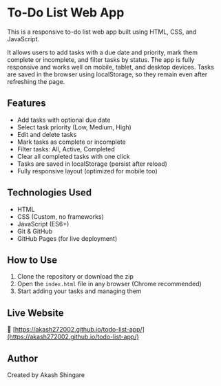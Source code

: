 # To-Do List Web App

This is a responsive to-do list web app built using HTML, CSS, and JavaScript.

It allows users to add tasks with a due date and priority, mark them complete or incomplete, and filter tasks by status. The app is fully responsive and works well on mobile, tablet, and desktop devices. Tasks are saved in the browser using localStorage, so they remain even after refreshing the page.

## Features

- Add tasks with optional due date
- Select task priority (Low, Medium, High)
- Edit and delete tasks
- Mark tasks as complete or incomplete
- Filter tasks: All, Active, Completed
- Clear all completed tasks with one click
- Tasks are saved in localStorage (persist after reload)
- Fully responsive layout (optimized for mobile too)

## Technologies Used

- HTML
- CSS (Custom, no frameworks)
- JavaScript (ES6+)
- Git & GitHub
- GitHub Pages (for live deployment)

## How to Use

1. Clone the repository or download the zip
2. Open the `index.html` file in any browser (Chrome recommended)
3. Start adding your tasks and managing them

## Live Website

🔗 [https://akash272002.github.io/todo-list-app/](https://akash272002.github.io/todo-list-app/)

## Author

Created by Akash Shingare
 
